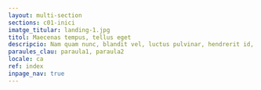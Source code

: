```yaml
---
layout: multi-section
sections: c01-inici
imatge_titular: landing-1.jpg
titol: Maecenas tempus, tellus eget
descripcio: Nam quam nunc, blandit vel, luctus pulvinar, hendrerit id, lorem.
paraules_clau: paraula1, paraula2
locale: ca
ref: index
inpage_nav: true
---
```

